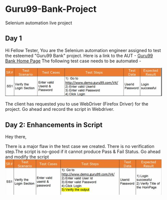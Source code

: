 # Guru99-Bank-Project
Selenium automation live project

## Day 1

Hi Fellow Tester, 
You are the Selenium automation engineer assigned to test the esteemed "Guru99 Bank" project.
Here is a link to the AUT - [Guru99 Bank Home Page](http://www.demo.guru99.com/V4/)
The following test case needs to be automated -

![test_case_v1](https://github.com/tsokomalusi/Bank-Project/blob/master/resources/images/test_case_v1.png)

The client has requested you to use WebDriver (Firefox Driver) for the project. Go ahead and record the script in Webdriver.

## Day 2: Enhancements in Script

Hey there,

There is a major flaw in the test case we created. There is no verification step.The script is no-good if it cannot produce Pass & Fail Status. 
Go ahead and modify the script
![test_case_v2](https://github.com/tsokomalusi/Bank-Project/blob/master/resources/images/test_case_v2.png)
